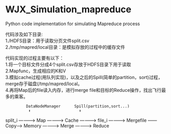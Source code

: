 # WJX_Simulation_mapreduce
Python code implementation for simulating Mapreduce process

代码涉及如下目录:  
1./HDFS目录：用于读取分页文件split.csv  
2./tmp/mapred/local目录：是模拟存放的过程中的缓存文件  

代码实现的过程主要有以下：  
1.将一个目标文件分成4个split.csv存放于HDFS目录下用于读取  
2.Mapfunc，生成相应的K和V  
3.模拟cache过程(用队列实现)，以及之后的Spill(简单的partition，sort)过程，merge存于磁盘(/tmp/mapred/local。  
4.再将Map后的file读入内存，进行merge file和目标的Reduce操作，找出飞行最多的乘客。  

                              
             DataNodeManager      Spill(partition,sort...)    
              ⬆                     ⬆
split_i ————> Map ————> Cache ————> file_i ————> Mergefile ——Copy——> Memory ————> Merge ————> Reduce
